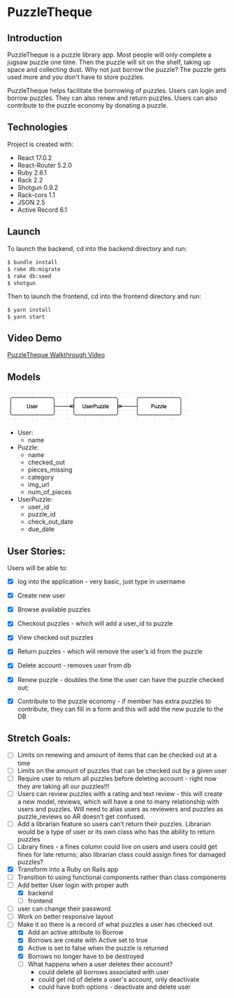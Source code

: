 # PuzzleTheque

## Introduction
PuzzleTheque is a puzzle library app. Most people will only complete a jugsaw puzzle one time. Then the puzzle will sit on the shelf, taking up space and collecting dust. Why not just borrow the puzzle? The puzzle gets used more and you don't have to store puzzles.

PuzzleTheque helps facilitate the borrowing of puzzles. Users can login and borrow puzzles. They can also renew and return puzzles. Users can also contribute to the puzzle economy by donating a puzzle. 

## Technologies
Project is created with:
- React 17.0.2
- React-Router 5.2.0
- Ruby 2.6.1
- Rack 2.2
- Shotgun 0.9.2
- Rack-cors 1.1
- JSON 2.5
- Active Record 6.1

## Launch
To launch the backend, cd into the backend directory and run:

```
$ bundle install
$ rake db:migrate
$ rake db:seed
$ shotgun
```
Then to launch the frontend, cd into the frontend directory and run:
```
$ yarn install
$ yarn start
```

## Video Demo
<a href="https://www.loom.com/share/ac4af1c5f89c4b3c958c3842bfc7e63c" target="_blank">PuzzleTheque Walkthrough Video</a>

## Models
![Model Relationships](./model-relationships.png)

- User:
    - name
- Puzzle:
    - name
    - checked_out
    - pieces_missing
    - category
    - img_url
    - num_of_pieces
- UserPuzzle:
    - user_id
    - puzzle_id
    - check_out_date
    - due_date

## User Stories:
Users will be able to:
- [x] log into the application - very basic, just type in username
- [x] Create new user
- [x] Browse available puzzles
- [x] Checkout puzzles - which will add a user_id to puzzle
- [x] View checked out puzzles
- [x] Return puzzles - which will remove the user’s id from the puzzle
- [x] Delete account - removes user from db
- [x] Renew puzzle - doubles the time the user can have the puzzle checked out;
- [x] Contribute to the puzzle economy - if member has extra puzzles to contribute, they can fill in a form and this will add the new puzzle to the DB


## Stretch Goals:
- [ ] Limits on renewing and amount of items that can be checked out at a time
- [ ] Limits on the amount of puzzles that can be checked out by a given user
- [ ] Require user to return all puzzles before deleting account - right now they are taking all our puzzles!!!
- [ ] Users can review puzzles with a rating and text review - this will create a new model, reviews, which will have a one to many relationship with users and puzzles. Will need to alias users as reviewers and puzzles as puzzle_reviews so AR doesn’t get confused.
- [ ] Add a librarian feature so users can’t return their puzzles. Librarian would be a type of user or its own class who has the ability to return puzzles
- [ ] Library fines - a fines column could live on users and users could get fines for late returns; also librarian class could assign fines for damaged puzzles?
- [x] Transform into a Ruby on Rails app
- [ ] Transition to using functional components rather than class components
- [ ] Add better User login with proper auth
    - [x] backend
    - [ ] frontend
- [ ] user can change their password
- [ ] Work on better responsive layout
- [ ] Make it so there is a record of what puzzles a user has checked out
    - [x] Add an active attribute to Borrow
    - [x] Borrows are create with Active set to true
    - [x] Active is set to false when the puzzle is returned
    - [x] Borrows no longer have to be destroyed
    - [ ] What happens when a user deletes their account?
        - could delete all borrows associated with user
        - could get rid of delete a user's account, only deactivate
        - could have both options - deactivate and delete user
